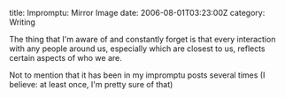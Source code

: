 title: Impromptu: Mirror Image
date: 2006-08-01T03:23:00Z
category: Writing

The thing that I'm aware of and constantly forget is that every interaction with any people around us, especially which are closest to us, reflects certain aspects of who we are.

Not to mention that it has been in my impromptu posts several times (I believe: at least once, I'm pretty sure of that)

